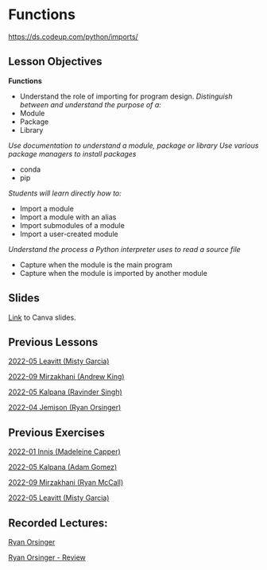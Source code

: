 # Functions
https://ds.codeup.com/python/imports/

## Lesson Objectives

**Functions** 

 - Understand the role of importing for program design. 
*Distinguish between and understand the purpose of a:*
 - Module
 - Package
 - Library

*Use documentation to understand a module, package or library*
*Use various package managers to install packages*
 - conda
 - pip

*Students will learn directly how to:*
 - Import a module
 - Import a module with an alias
 - Import submodules of a module
 - Import a user-created module

*Understand the process a Python interpreter uses to read a source file*
 - Capture when the module is the main program
 - Capture when the module is imported by another module


## Slides
[Link](https://www.canva.com/design/DAFlFB93bKA/G8mq3uCaR76b9VWtCzkd5Q/edit?utm_content=DAFlFB93bKA&utm_campaign=designshare&utm_medium=link2&utm_source=sharebutton) to Canva slides.

## Previous Lessons

[2022-05 Leavitt (Misty Garcia)](https://github.com/CodeupClassroom/leavitt-python-exercises/blob/main/imports_lesson.ipynb)

[2022-09 Mirzakhani (Andrew King)](https://github.com/CodeupClassroom/mirzakhani-python-exercises/blob/main/imports_exercises.ipynb)

[2022-05 Kalpana (Ravinder Singh)](https://github.com/CodeupClassroom/kalpana-python-exercises/blob/main/import_lesson.ipynb)

[2022-04 Jemison (Ryan Orsinger)](https://github.com/CodeupClassroom/jemison-python-exercises/blob/main/import_lesson.ipynb)

## Previous Exercises

[2022-01 Innis (Madeleine Capper)](https://github.com/CodeupClassroom/innis-python-exercises/blob/main/import_exercises.py)

[2022-05 Kalpana (Adam Gomez)](https://github.com/CodeupClassroom/kalpana-python-exercises/blob/main/imports_exercises_review.ipynb
)

[2022-09 Mirzakhani (Ryan McCall)](https://github.com/CodeupClassroom/mirzakhani-python-exercises/blob/main/imports_lecture.ipynb)

[2022-05 Leavitt (Misty Garcia)](https://github.com/CodeupClassroom/leavitt-python-exercises/blob/main/imports_exercises.ipynb)


## Recorded Lectures:
[Ryan Orsinger](https://www.youtube.com/watch?v=9V_0vSuc2cc)

[Ryan Orsinger - Review](https://www.youtube.com/watch?v=71db0wlUL4E)
